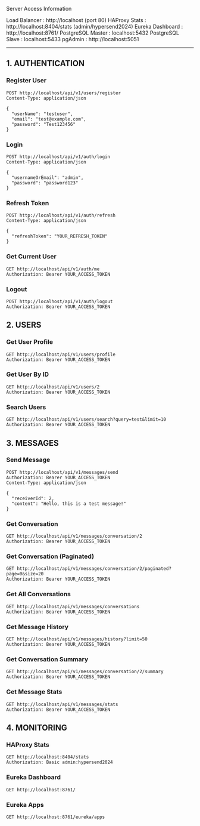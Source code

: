 Server Access Information

Load Balancer : http://localhost (port 80)
HAProxy Stats : http://localhost:8404/stats (admin/hypersend2024)
Eureka Dashboard : http://localhost:8761/
PostgreSQL Master : localhost:5432
PostgreSQL Slave : localhost:5433
pgAdmin : http://localhost:5051

---

## 1. AUTHENTICATION

### Register User
```
POST http://localhost/api/v1/users/register
Content-Type: application/json

{
  "userName": "testuser",
  "email": "test@example.com",
  "password": "Test123456"
}
```

### Login
```
POST http://localhost/api/v1/auth/login
Content-Type: application/json

{
  "usernameOrEmail": "admin",
  "password": "password123"
}
```

### Refresh Token
```
POST http://localhost/api/v1/auth/refresh
Content-Type: application/json

{
  "refreshToken": "YOUR_REFRESH_TOKEN"
}
```

### Get Current User
```
GET http://localhost/api/v1/auth/me
Authorization: Bearer YOUR_ACCESS_TOKEN
```

### Logout
```
POST http://localhost/api/v1/auth/logout
Authorization: Bearer YOUR_ACCESS_TOKEN
```

## 2. USERS

### Get User Profile
```
GET http://localhost/api/v1/users/profile
Authorization: Bearer YOUR_ACCESS_TOKEN
```

### Get User By ID
```
GET http://localhost/api/v1/users/2
Authorization: Bearer YOUR_ACCESS_TOKEN
```

### Search Users
```
GET http://localhost/api/v1/users/search?query=test&limit=10
Authorization: Bearer YOUR_ACCESS_TOKEN
```

## 3. MESSAGES

### Send Message
```
POST http://localhost/api/v1/messages/send
Authorization: Bearer YOUR_ACCESS_TOKEN
Content-Type: application/json

{
  "receiverId": 2,
  "content": "Hello, this is a test message!"
}
```

### Get Conversation
```
GET http://localhost/api/v1/messages/conversation/2
Authorization: Bearer YOUR_ACCESS_TOKEN
```

### Get Conversation (Paginated)
```
GET http://localhost/api/v1/messages/conversation/2/paginated?page=0&size=20
Authorization: Bearer YOUR_ACCESS_TOKEN
```

### Get All Conversations
```
GET http://localhost/api/v1/messages/conversations
Authorization: Bearer YOUR_ACCESS_TOKEN
```

### Get Message History
```
GET http://localhost/api/v1/messages/history?limit=50
Authorization: Bearer YOUR_ACCESS_TOKEN
```

### Get Conversation Summary
```
GET http://localhost/api/v1/messages/conversation/2/summary
Authorization: Bearer YOUR_ACCESS_TOKEN
```

### Get Message Stats
```
GET http://localhost/api/v1/messages/stats
Authorization: Bearer YOUR_ACCESS_TOKEN
```

## 4. MONITORING

### HAProxy Stats
```
GET http://localhost:8404/stats
Authorization: Basic admin:hypersend2024
```

### Eureka Dashboard
```
GET http://localhost:8761/
```

### Eureka Apps
```
GET http://localhost:8761/eureka/apps
```

